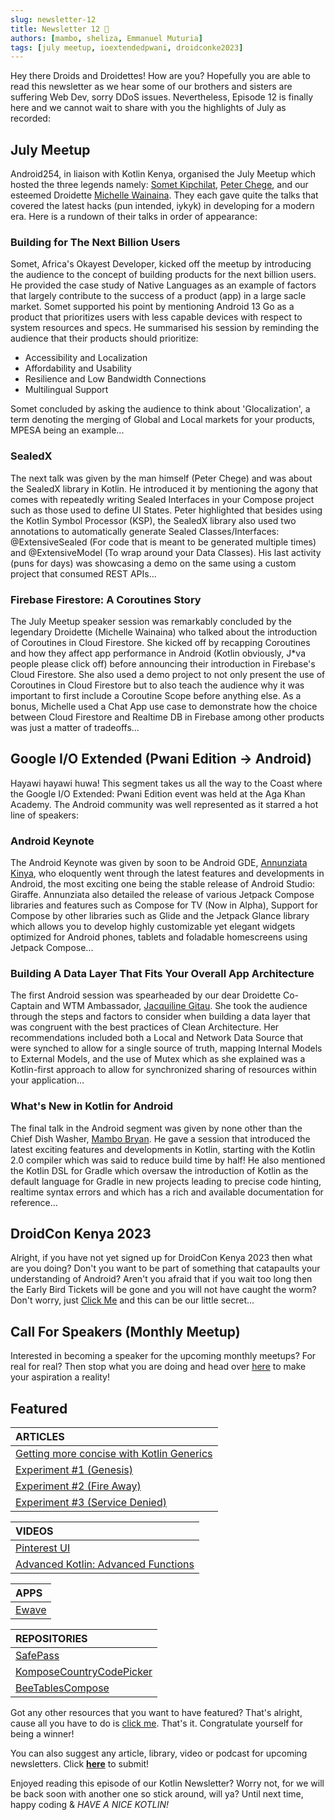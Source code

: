 ```yaml
---
slug: newsletter-12
title: Newsletter 12 🥵
authors: [mambo, sheliza, Emmanuel Muturia]
tags: [july meetup, ioextendedpwani, droidconke2023]
---
```


Hey there Droids and Droidettes! How are you? Hopefully you are able to read this newsletter as we hear some of our brothers and sisters are suffering Web Dev, sorry DDoS issues. Nevertheless, Episode 12 is finally here and we cannot wait to share with you the highlights of July as recorded:

## July Meetup
Android254, in liaison with Kotlin Kenya, organised the July Meetup which hosted the three legends namely: [Somet Kipchilat](https://twitter.com/Sometkip), [Peter Chege](https://twitter.com/peter__me), and our esteemed Droidette [Michelle Wainaina](https://twitter.com/mishwainaina). They each gave quite the talks that covered the latest hacks (pun intended, iykyk) in developing for a modern era. Here is a rundown of their talks in order of appearance:

### Building for The Next Billion Users
Somet, Africa's Okayest Developer, kicked off the meetup by introducing the audience to the concept of building products for the next billion users. He provided the case study of Native Languages as an example of factors that largely contribute to the success of a product (app) in a large sacle market. Somet supported his point by mentioning Android 13 Go as a product that prioritizes users with less capable devices with respect to system resources and specs. He summarised his session by reminding the audience that their products should prioritize:

- Accessibility and Localization
- Affordability and Usability
- Resilience and Low Bandwidth Connections
- Multilingual Support

Somet concluded by asking the audience to think about 'Glocalization', a term denoting the merging of Global and Local markets for your products, MPESA being an example...

### SealedX
The next talk was given by the man himself (Peter Chege) and was about the SealedX library in Kotlin. He introduced it by mentioning the agony that comes with repeatedly writing Sealed Interfaces in your Compose project such as those used to define UI States. Peter highlighted that besides using the Kotlin Symbol Processor (KSP), the SealedX library also used two annotations to automatically generate Sealed Classes/Interfaces: @ExtensiveSealed (For code that is meant to be generated multiple times) and @ExtensiveModel (To wrap around your Data Classes). His last activity (puns for days) was showcasing a demo on the same using a custom project that consumed REST APIs... 

### Firebase Firestore: A Coroutines Story
The July Meetup speaker session was remarkably concluded by the legendary Droidette (Michelle Wainaina) who talked about the introduction of Coroutines in Cloud Firestore. She kicked off by recapping Coroutines and how they affect app performance in Android (Kotlin obviously, J*va people please click off) before announcing their introduction in Firebase's Cloud Firestore. She also used a demo project to not only present the use of Coroutines in Cloud Firestore but to also teach the audience why it was important to first include a Coroutine Scope before anything else. As a bonus, Michelle used a Chat App use case to demonstrate how the choice between Cloud Firestore and Realtime DB in Firebase among other products was just a matter of tradeoffs...

## Google I/O Extended (Pwani Edition -> Android)
Hayawi hayawi huwa! This segment takes us all the way to the Coast where the Google I/O Extended: Pwani Edition event was held at the Aga Khan Academy. The Android community was well represented as it starred a hot line of speakers:

### Android Keynote
The Android Keynote was given by soon to be Android GDE, [Annunziata Kinya](https://twitter.com/AnnieKobia), who eloquently went through the latest features and developments in Android, the most exciting one being the stable release of Android Studio: Giraffe. Annunziata also detailed the release of various Jetpack Compose libraries and features such as Compose for TV (Now in Alpha), Support for Compose by other libraries such as Glide and the Jetpack Glance library which allows you to develop highly customizable yet elegant widgets optimized for Android phones, tablets and foladable homescreens using Jetpack Compose...

### Building A Data Layer That Fits Your Overall App Architecture
The first Android session was spearheaded by our dear Droidette Co-Captain and WTM Ambassador, [Jacquiline Gitau](https://twitter.com/Jacqui_Gitau). She took the audience through the steps and factors to consider when building a data layer that was congruent with the best practices of Clean Architecture. Her recommendations included both a Local and Network Data Source that were synched to allow for a single source of truth, mapping Internal Models to External Models, and the use of Mutex which as she explained was a Kotlin-first approach to allow for synchronized sharing of resources within your application...

### What's New in Kotlin for Android
The final talk in the Android segment was given by none other than the Chief Dish Washer, [Mambo Bryan](https://twitter.com/mambo_bryan). He gave a session that introduced the latest exciting features and developments in Kotlin, starting with the Kotlin 2.0 compiler which was said to reduce build time by half! He also mentioned the Kotlin DSL for Gradle which oversaw the introduction of Kotlin as the default language for Gradle in new projects leading to precise code hinting, realtime syntax errors and which has a rich and available documentation for reference... 

## DroidCon Kenya 2023
Alright, if you have not yet signed up for DroidCon Kenya 2023 then what are you doing? Don't you want to be part of something that catapaults your understanding of Android? Aren't you afraid that if you wait too long then the Early Bird Tickets will be gone and you will not have caught the worm? Don't worry, just [Click Me](https://t.co/P50pBnrI92) and this can be our little secret...

## Call For Speakers (Monthly Meetup)
Interested in becoming a speaker for the upcoming monthly meetups? For real for real? Then stop what you are doing and head over [here](https://forms.gle/nM7PoQE2FHbXTzsx9) to make your aspiration a reality!

## Featured 

|ARTICLES|
|:-------|
|[Getting more concise with Kotlin Generics](https://otsembo.hashnode.dev/getting-more-concise-with-kotlin-generics)|
|[Experiment #1 (Genesis)](https://medium.com/@emmanuelmuturia/experimentone-69d327534f62)|
|[Experiment #2 (Fire Away)](https://medium.com/@emmanuelmuturia/experiment-2-fire-away-cd7986dc9e77)|
|[Experiment #3 (Service Denied)](https://medium.com/@emmanuelmuturia/experiment-3-69d6dba3b95d)|

|VIDEOS|
|:-------|
|[Pinterest UI](https://www.youtube.com/watch?v=u6VrY7TBOL0&t=10s)|
|[Advanced Kotlin: Advanced Functions](https://youtu.be/lEMhgHVE8l8?si=bKIXH2_UPmWFYVJR)|

|APPS|
|:------|
|[Ewave](https://play.google.com/store/apps/details?id=dev.ciox.ewaveapp)|

|REPOSITORIES|
|:------|
|[SafePass](https://github.com/robert-nganga/SafePass)|
|[KomposeCountryCodePicker](https://github.com/JoelKanyi/KomposeCountryCodePicker)| 
|[BeeTablesCompose](https://github.com/Breens-Mbaka/BeeTablesCompose)|

Got any other resources that you want to have featured? That's alright, cause all you have to do is [click me](https://forms.gle/nM7PoQE2FHbXTzsx9). That's it. Congratulate yourself for being a winner!

You can also suggest any article, library, video or podcast for upcoming newsletters. Click **[here](https://forms.gle/Dqr2pUHwMWzTfcSH7)** to submit!

Enjoyed reading this episode of our Kotlin Newsletter? Worry not, for we will be back soon with another one so stick around, will ya? Until next time, happy coding & *HAVE A NICE KOTLIN!*